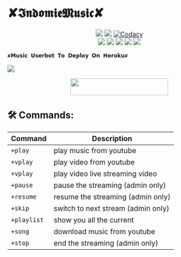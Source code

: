 #         ✘𝕴𝖓𝖉𝖔𝖒𝖎𝖊𝕸𝖚𝖘𝖎𝖈✘

</p>
<p align="center">
    <a href="https://www.python.org/" alt="made-with-python"> <img src="https://img.shields.io/badge/Made%20with-Python-black.svg?style=flat-square&logo=python&logoColor=blue&color=red" /></a>
    <a href="https://github.com/IndomieGorengSatu/Indomie-Music/graphs/commit-activity" alt="Maintenance"> <img src="https://img.shields.io/badge/Maintained%3F-yes-red.svg?style=flat-square" /></a>
    <a href="https://app.codacy.com/gh/IndomieGorengSatu/Indomie-Music/dashboard"> <img src="https://img.shields.io/codacy/grade/a723cb464d5a4d25be3152b5d71de82d?color=red&logo=codacy&style=flat-square" alt="Codacy" /></a><br>
    <a href="https://github.com/IndomieGorengSatu/Indomie-Music"> <img src="https://img.shields.io/github/repo-size/IndomieGorengSatu/Indomie-Music?color=red&logo=github&logoColor=blue&style=flat-square" /></a>
    <a href="https://github.com/IndomieGorengSatu/Indomie-Music/commits/main"> <img src="https://img.shields.io/github/last-commit/IndomieGorengSatu/Indomie-Music?color=red&logo=github&logoColor=blue&style=flat-square" /></a>
    <a href="https://github.com/IndomieGorengSatu/Indomie-Music/issues"> <img src="https://img.shields.io/github/issues/IndomieGorengSatu/Indomie-Music?color=red&logo=github&logoColor=blue&style=flat-square" /></a>
    <a href="https://github.com/IndomieGorengSatu/Indomie-Music/network/members"> <img src="https://img.shields.io/github/forks/IndomieGorengSatu/Indomie-Music?color=red&logo=github&logoColor=blue&style=flat-square" /></a>  
    <a href="https://github.com/IndomieGorengSatu/Indomie-Music/network/members"> <img src="https://img.shields.io/github/stars/IndomieGorengSatu/Indomie-Music?color=red&logo=github&logoColor=blue&style=flat-square" /></a>  
</p>






    ✘𝗠𝘂𝘀𝗶𝗰 𝗨𝘀𝗲𝗿𝗯𝗼𝘁 𝗧𝗼 𝗗𝗲𝗽𝗹𝗼𝘆 𝗢𝗻 𝗛𝗲𝗿𝗼𝗸𝘂✘
<img src="https://telegra.ph/file/de20b441bf066f2fc7f3f.jpg">

<p align="center"><a href="https://heroku.com/deploy?template=https://github.com/IndomieGorengSatu/Indomie-Music"> <img src="https://img.shields.io/badge/Deploy%20To%20Heroku-Green?style=for-the-badge&logo=heroku" width="220" height="38.45"/></a></p>


## 🛠 Commands:
| Command | Description |
| ------ | ------ |
| `+play` | play music from youtube |
| `+vplay` | play video from youtube |
| `+vplay` | play video live streaming video |
| `+pause` | pause the streaming (admin only) |
| `+resume` | resume the streaming (admin only) |
| `+skip` | switch to next stream (admin only) |
| `+playlist` | show you all the current | stream list |
| `+song` | download music from youtube |
| `+stop` | end the streaming (admin only) |
